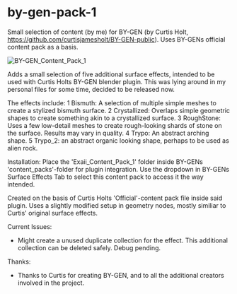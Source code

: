 # by-gen-pack-1
Small selection of content (by me) for BY-GEN (by Curtis Holt, https://github.com/curtisjamesholt/BY-GEN-public). Uses BY-GENs official content pack as a basis.

![BY-GEN_Content_Pack_1](https://user-images.githubusercontent.com/18192380/225622216-7a6240eb-5fec-40f5-9892-310d2f77e5a5.png)

Adds a small selection of five additional surface effects, intended to be used with Curtis Holts BY-GEN blender plugin.
This was lying around in my personal files for some time, decided to be released now. 

The effects include:
1 Bismuth: A selection of multiple simple meshes to create a stylized bismuth surface. 
2 Crystallized: Overlaps simple geometric shapes to create something akin to a crystallized surface.
3 RoughStone: Uses a few low-detail meshes to create rough-looking shards of stone on the surface. Results may vary in quality.
4 Trypo: An abstract arching shape.
5 Trypo_2: an abstract organic looking shape, perhaps to be used as alien rock.

Installation:
Place the 'Exaii_Content_Pack_1' folder inside BY-GENs 'content_packs'-folder for plugin integration. 
Use the dropdown in BY-GENs Surface Effects Tab to select this content pack to access it the way intended.

Created on the basis of Curtis Holts 'Official'-content pack file inside said plugin. 
Uses a slightly modified setup in geometry nodes, mostly similiar to Curtis' original surface effects. 

Current Issues:
- Might create a unused duplicate collection for the effect. This additional collection can be deleted safely. Debug pending.

Thanks:
- Thanks to Curtis for creating BY-GEN, and to all the additional creators involved in the project.
